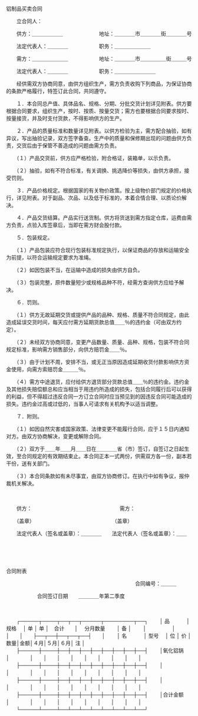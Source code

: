 



铝制品买卖合同



 

　　立合同人：　　

　　供方：＿＿＿＿＿＿　　　　　　　地址：＿＿＿＿市＿＿＿＿街＿＿＿＿号

　　法定代表人：＿＿＿＿　　　　　　职务：＿＿＿＿＿＿＿

　　需方：＿＿＿＿＿＿＿　　　　　　地址：＿＿＿＿市＿＿＿＿＿街＿＿＿号

　　法定代表人：＿＿＿＿　　　　　　职务：＿＿＿＿＿＿＿＿

　　经供需双方协商同意，由供方组织生产，需方负责收购下列商品，为保证协商的条款严格履行，特签订此合同，共同遵守。

　　１．本合同总产值、具体品名、规格、分期、分批交货计划详见附表。供方要根据合同要求，组织生产，按时、按质、按量交货；需方也要根据合同要求按时、按量接货，并及时支付货款，不得影响供方的生产。

　　２．产品的质量标准和数量详见附表。以供方检验为主，需方配合抽验，如有异议，写出抽验记录，双方签字备查。生产中的质量和保修期出现的问题由供方负责，交货后由于保管不善造成的问题由需方负责。

　　（１）产品交货前，供方应严格检验，附合格证，装箱单，以示负责。

　　（２）抽验，如有不符合标准，有关调换、挑选降价等损失，由供方承担，接受罚则。

　　３．产品价格规定。根据国家的有关物价政策。按上级物价部门规定的价格执行，详见附表。对于副品、次品、以及低于标准的，本着合情合理、以质论价解决。

　　４．产品交货结算。产品实行送货制。供方将货送到需方指定仓库，运费由需方负责，点验入库签章后，当即在需方财会股付款。

　　５．包装规定。

　　（１）产品包装应符合现行包装标准规定执行，以保证商品的存放和运输安全为前提，以符合运输规定要求为准绳。

　　（２）如因包装不当，在运输中造成的损失由供方自负。

　　（３）包装完整，原件数量短少或规格品种不符，经需方查询供方应给予解决。

　　６．罚则。

　　（１）供方无故延期交货或提供产品的品种、规格、质量不符合同规定，由此造成延误交货时间，每天应付需方延期货款总值＿＿％的违约金（可由双方约定）。

　　（２）未经双方协商同意，变更产品数量、质量、品种、规格，包装不符合同规定标准，影响需方销售部分，向供方赔罚金＿＿％。

　　（３）由于计划不周，安排不当，或无正当原因造成延期收货付款影响供方资金使用，向需方索赔罚金＿＿＿％。

　　（４）需方中途退货，应付给供方退货部分货款总值＿＿％的违约金。违约金及其他损失赔偿额总和应当相当于用违约所造成的损失，包括合同履行后可以获得的利益，但不得超过违反合同一方订立合同时应当预见到的因违反合同可能造成的损失。违约金过高或过低的，当事人可请求有关机构予以适当调整。

　　７．附则。

　　（１）如因自然灾害或国家政策、法律变更不能履行合同，应于１５日内通知对方。由双方协商解决，变更或解除合同。

　　（２）双方于＿＿年＿＿月＿＿日在＿＿＿＿省（市）签订，自签订之日起生效，至合同规定的有效期结束止。本合同正本一式两份，供需双方各一份，副本若干份，送有关部门。

　　（３）本合同条款如有未尽事宜，由双方协商修订。在执行中如有争议，报仲裁机关解决。

　　

　　供方：　　　　　　　　　　　　　　　　　需方：

　　（盖章）　　　　　　　　　　　　　　　　（盖章）

　　法定代表人（签名或盖章）：＿＿＿＿　　法定代表人（签名或盖章）：＿＿

　　

　　


 合同附表



　　　　　　　　　　　　　　　　　　　　　　　　　合同编号：＿＿＿

　　　　　　合同签订日期　　＿＿＿＿年第二季度

　　


　　┌─────┬────┬──┬──┬─────┬────────┬──┐
　　│ 品　　　 │ 规格　 │ 单 │ 单 │　合计　　│　 分月数量　　 │ 备 │
　　│　　　　　│　　　　│　　│　　├──┬──┼──┬──┬──┤　　│
　　│ 名　　　 │ 型号　 │ 位 │ 价 │数量│金额│４月│５月│６月│ 注 │
　　├─────┼────┼──┼──┼──┼──┼──┼──┼──┼──┤
　　│氧化铝锅　│　　　　│　　│　　│　　│　　│　　│　　│　　│　　│
　　├─────┼────┼──┼──┼──┼──┼──┼──┼──┼──┤
　　│　　　　　│　　　　│　　│　　│　　│　　│　　│　　│　　│　　│
　　├─────┼────┼──┼──┼──┼──┼──┼──┼──┼──┤
　　│　　　　　│　　　　│　　│　　│　　│　　│　　│　　│　　│　　│
　　├─────┼────┼──┼──┼──┼──┼──┼──┼──┼──┤
　　│合计金额　│　　　　│　　│　　│　　│　　│　　│　　│　　│　　│
　　└─────┴────┴──┴──┴──┴──┴──┴──┴──┴──┘
　　
